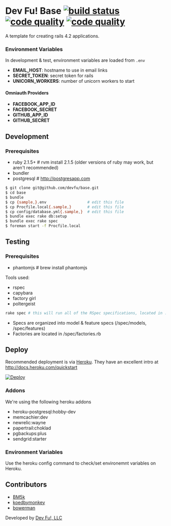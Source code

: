 Dev Fu! Base [![build status][ci-image]][ci] [![code quality][cq-image]][cq] [![code quality][cc-image]][cq]
============================================================================================================

A template for creating rails 4.2 applications.

### Environment Variables

In development & test, environment variables are loaded from `.env`

  - **EMAIL_HOST**: hostname to use in email links
  - **SECRET_TOKEN**: secret token for rails
  - **UNICORN_WORKERS**: number of unicorn workers to start

#### Omniauth Providers

  - **FACEBOOK_APP_ID**
  - **FACEBOOK_SECRET**
  - **GITHUB_APP_ID**
  - **GITHUB_SECRET**

## Development

### Prerequisites

- ruby 2.1.5+   # rvm install 2.1.5 (older versions of ruby may work, but aren't recommended)
- bundler
- postgresql    # http://postgresapp.com

```bash
$ git clone git@github.com/devfu/base.git
$ cd base
$ bundle
$ cp {sample,}.env                  # edit this file
$ cp Procfile.local{.sample,}       # edit this file
$ cp config/database.yml{.sample,}  # edit this file
$ bundle exec rake db:setup
$ bundle exec rake spec
$ foreman start -f Procfile.local
```

## Testing

### Prerequisites

- phantomjs # brew install phantomjs

Tools used:

- rspec
- capybara
- factory girl
- poltergeist

```bash
rake spec # this will run all of the RSpec specifications, located in ./spec
```

- Specs are organized into model & feature specs (/spec/models, /spec/features)
- Factories are located in /spec/factories.rb

## Deploy

Recommended deployment is via [Heroku](http://heroku.com). They have an excellent intro at http://docs.heroku.com/quickstart

[![Deploy](https://www.herokucdn.com/deploy/button.svg)](https://heroku.com/deploy)

### Addons

We're using the following heroku addons

- heroku-postgresql:hobby-dev
- memcachier:dev
- newrelic:wayne
- papertrail:choklad
- pgbackups:plus
- sendgrid:starter

### Environment Variables

Use the heroku config command to check/set environemnt variables on Heroku.

## Contributors

- [BM5k](https://github.com/bm5k)
- [koedbymonkey](https://github.com/koedbymonkey)
- [bowerman](https://github.com/bowerman)

Developed by [Dev Fu!, LLC](http://devfu.com)

<!-- links -->
[ci]: http://travis-ci.org/devfu/base "build status"
[cq]: https://codeclimate.com/github/devfu/base "code quality"

<!-- images -->
[cc-image]: https://codeclimate.com/github/devfu/base/coverage.svg
[ci-image]: https://travis-ci.org/devfu/base.svg?branch=master
[cq-image]: https://codeclimate.com/github/devfu/base.svg
